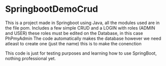 # SpringbootDemoCrud


This is a project made in Springboot using Java, all  the modules used are in the file pom.
Includes a few simple CRUD and a LOGIN with roles (ADMIN and USER) these roles must be edited on the Database, in this case PhPmyAdmin
The code automatically makes the database however we need atleast to create one (just the name) this is to make the conenction

This code is just for testing purposes and learning how to use SpringBoot, nothing professional yet. 

